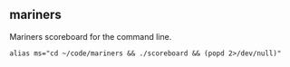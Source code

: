 mariners
--------

Mariners scoreboard for the command line.

```
alias ms="cd ~/code/mariners && ./scoreboard && (popd 2>/dev/null)"
```
